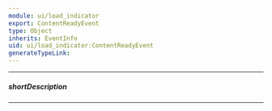 ```yaml
---
module: ui/load_indicator
export: ContentReadyEvent
type: Object
inherits: EventInfo
uid: ui/load_indicator:ContentReadyEvent
generateTypeLink: 
---
```

---
##### shortDescription
<!-- Description goes here -->

---
<!-- Description goes here -->